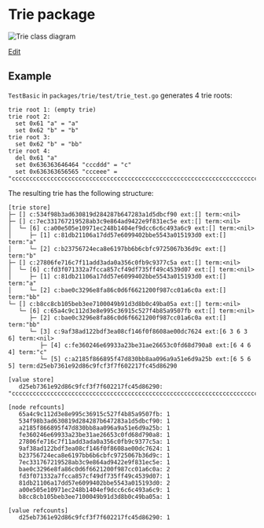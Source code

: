 # Trie package

![`Trie class diagram`](https://www.plantuml.com/plantuml/png/TLDDRnen4BtlhvXoOYk1GY9HQGKegbgfKczfbGj1bS53ri9hH_QGf2NyzzfcrsiSSe9zyzvyZD_SMcA6zeqic9JwvKyZNeLwB0fBPhyX-6q4tY7ZQE1G02ZDyHTfWrN_ry56QwhW1xDrSOpII0XACg9J_hm_PNJeCvFx7CvIV6F4GeR3Lg3aHtXYL7z_9LHMQ5N1ShN-I-Whe6c4Oh82skYc4TIW8eTlQY6vGK-TJ5UXIO2UaVUTgaDTpeWbPOIzzqrNiDPQ9h8xt6xqNf4D8lj-9gK9dOX8Dw2tQPcsY4iDAAX6KpbaT5eE3CKM9AfX-2fX1jERCeHhrtQBkczV4urWKln33ip2iWwLttpcbOk-kBm89n3ci6pdWE44re9AU0jLFBk4uHUFsN9LeEBW6uzZ-cN1uVquxLwNrrTXKQ6xHFt4DZlsYC3NC9lv9rqpYuj5sDLMIz_JLVW0u6sqjuo3ZprlalEYYJBYTKxqTehFTCwzkPGq8xkXatFuF1hr5iy3VXjLE8iYUdWyNgHNCDZDUmSygETvHnn_TVkpmt9mBarFPU1DyQap_BXzol91xUR15J5oieVFVWubkGUJGMZP_r9w5ftY8hMTiETVOarRMZp18YuiZDH9AcYOSkwmMRnVV_mNTH_5idUxHSNtZVmF)

[Edit](https://www.plantuml.com/plantuml/uml/TLDDRnen4BtlhvXoOYk1GY9HQGKegbgfKczfbGj1bS53ri9hH_QGf2NyzzfcrsiSSe9zyzvyZD_SMcA6zeqic9JwvKyZNeLwB0fBPhyX-6q4tY7ZQE1G02ZDyHTfWrN_ry56QwhW1xDrSOpII0XACg9J_hm_PNJeCvFx7CvIV6F4GeR3Lg3aHtXYL7z_9LHMQ5N1ShN-I-Whe6c4Oh82skYc4TIW8eTlQY6vGK-TJ5UXIO2UaVUTgaDTpeWbPOIzzqrNiDPQ9h8xt6xqNf4D8lj-9gK9dOX8Dw2tQPcsY4iDAAX6KpbaT5eE3CKM9AfX-2fX1jERCeHhrtQBkczV4urWKln33ip2iWwLttpcbOk-kBm89n3ci6pdWE44re9AU0jLFBk4uHUFsN9LeEBW6uzZ-cN1uVquxLwNrrTXKQ6xHFt4DZlsYC3NC9lv9rqpYuj5sDLMIz_JLVW0u6sqjuo3ZprlalEYYJBYTKxqTehFTCwzkPGq8xkXatFuF1hr5iy3VXjLE8iYUdWyNgHNCDZDUmSygETvHnn_TVkpmt9mBarFPU1DyQap_BXzol91xUR15J5oieVFVWubkGUJGMZP_r9w5ftY8hMTiETVOarRMZp18YuiZDH9AcYOSkwmMRnVV_mNTH_5idUxHSNtZVmF)


## Example

`TestBasic` in `packages/trie/test/trie_test.go` generates 4 trie roots:

```
trie root 1: (empty trie)
trie root 2:
  set 0x61 "a" = "a"
  set 0x62 "b" = "b"
trie root 3:
  set 0x62 "b" = "bb"
trie root 4:
  del 0x61 "a"
  set 0x636363646464 "cccddd" = "c"
  set 0x636363656565 "ccceee" = "cccccccccccccccccccccccccccccccccccccccccccccccccccccccccccccccccccccc"
```

The resulting trie has the following structure:

```
[trie store]
├─ [] c:534f98b3ad630819d284287b647283a1d5dbcf90 ext:[] term:<nil>
├─ [] c:7ec331767219528ab3c9e864ad9422e9f831ec5e ext:[] term:<nil>
│  └─ [6] c:a00e505e10971ec248b1404ef9dcc6c6c493a6c9 ext:[] term:<nil>
│     ├─ [1] c:81db21106a17dd57e6099402bbe5543a015193d0 ext:[] term:"a"
│     └─ [2] c:b23756724eca8e6197bb6b6cbfc9725067b36d9c ext:[] term:"b"
├─ [] c:27806fe716c7f11add3ada0a356c0fb9c9377c5a ext:[] term:<nil>
│  └─ [6] c:fd3f071332a7fcca857cf49df735ff49c4539d07 ext:[] term:<nil>
│     ├─ [1] c:81db21106a17dd57e6099402bbe5543a015193d0 ext:[] term:"a"
│     └─ [2] c:bae0c3296e8fa86c0d6f6621200f987cc01a6c0a ext:[] term:"bb"
└─ [] c:b8cc8cb105beb3ee7100049b91d3d8b0c49ba05a ext:[] term:<nil>
   └─ [6] c:65a4c9c112d3e8e995c36915c527f4b85a9507fb ext:[] term:<nil>
      ├─ [2] c:bae0c3296e8fa86c0d6f6621200f987cc01a6c0a ext:[] term:"bb"
      └─ [3] c:9af38ad122bdf3ea08cf146f0f8608ae00dc7624 ext:[6 3 6 3 6] term:<nil>
         ├─ [4] c:fe360246e69933a23be31ae26653c0fd68d790a8 ext:[6 4 6 4] term:"c"
         └─ [5] c:a2185f866895f47d830bb8aa096a9a51e6d9a25b ext:[6 5 6 5] term:d25eb7361e92d86c9fcf3f7f602217fc45d86290

[value store]
   d25eb7361e92d86c9fcf3f7f602217fc45d86290: "cccccccccccccccccccccccccccccccccccccccccccccccccccccccccccccccccccccc"

[node refcounts]
   65a4c9c112d3e8e995c36915c527f4b85a9507fb: 1
   534f98b3ad630819d284287b647283a1d5dbcf90: 1
   a2185f866895f47d830bb8aa096a9a51e6d9a25b: 1
   fe360246e69933a23be31ae26653c0fd68d790a8: 1
   27806fe716c7f11add3ada0a356c0fb9c9377c5a: 1
   9af38ad122bdf3ea08cf146f0f8608ae00dc7624: 1
   b23756724eca8e6197bb6b6cbfc9725067b36d9c: 1
   7ec331767219528ab3c9e864ad9422e9f831ec5e: 1
   bae0c3296e8fa86c0d6f6621200f987cc01a6c0a: 2
   fd3f071332a7fcca857cf49df735ff49c4539d07: 1
   81db21106a17dd57e6099402bbe5543a015193d0: 2
   a00e505e10971ec248b1404ef9dcc6c6c493a6c9: 1
   b8cc8cb105beb3ee7100049b91d3d8b0c49ba05a: 1

[value refcounts]
   d25eb7361e92d86c9fcf3f7f602217fc45d86290: 1
```
